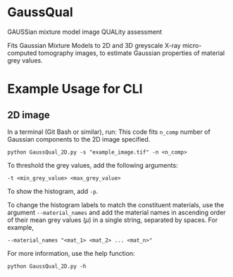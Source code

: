 # GaussQual
GAUSSian mixture model image QUALity assessment

Fits Gaussian Mixture Models to 2D and 3D greyscale X-ray micro-computed tomography images, to estimate Gaussian properties of material grey values.

# Example Usage for CLI

## 2D image

In a terminal (Git Bash or similar), run:
This code fits `n_comp` number of Gaussian components to the 2D image specified.

``` 
python GaussQual_2D.py -s "example_image.tif" -n <n_comp>
```

To threshold the grey values, add the following arguments:

``` 
-t <min_grey_value> <max_grey_value>
```

To show the histogram, add `-p`.

To change the histogram labels to match the constituent materials, use the argument `--material_names` and add the material names in ascending order of their mean grey values ($\mu$) in a single string, separated by spaces. For example,

``` 
--material_names "<mat_1> <mat_2> ... <mat_n>"
```

For more information, use the help function:
``` 
python GaussQual_2D.py -h
```
